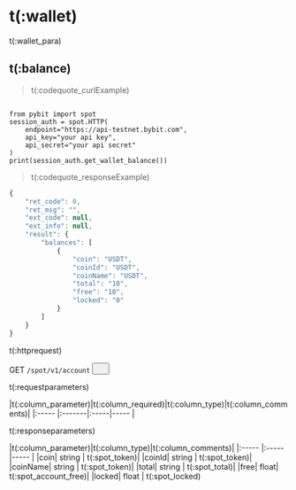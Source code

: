 # t(:wallet)
t(:wallet_para)

## t(:balance)
> t(:codequote_curlExample)

```console
```

```python--pybit
from pybit import spot
session_auth = spot.HTTP(
    endpoint="https://api-testnet.bybit.com",
    api_key="your api key",
    api_secret="your api secret"
)
print(session_auth.get_wallet_balance())
```

> t(:codequote_responseExample)

```javascript
{
    "ret_code": 0,
    "ret_msg": "",
    "ext_code": null,
    "ext_info": null,
    "result": {
        "balances": [
            {
                "coin": "USDT",
                "coinId": "USDT",
                "coinName": "USDT",
                "total": "10",
                "free": "10",
                "locked": "0"
            }
        ]
    }
}
```


<p class="fake_header">t(:httprequest)</p>
GET
<code><span id=svAccount>/spot/v1/account</span></code>
<button class="clipboard_button" data-clipboard-action="copy" data-clipboard-target="#svAccount"><img src="/images/copy_to_clipboard.png" height=15 width=15></img></button>

<p class="fake_header">t(:requestparameters)</p>
|t(:column_parameter)|t(:column_required)|t(:column_type)|t(:column_comments)|
|:----- |:-------|:-----|----- |

<p class="fake_header">t(:responseparameters)</p>
|t(:column_parameter)|t(:column_type)|t(:column_comments)|
|:----- |:-----|----- |
|coin| string | t(:spot_token)|
|coinId| string | t(:spot_token)|
|coinName| string | t(:spot_token)|
|total| string | t(:spot_total)|
|free| float| t(:spot_account_free)|
|locked| float | t(:spot_locked)

